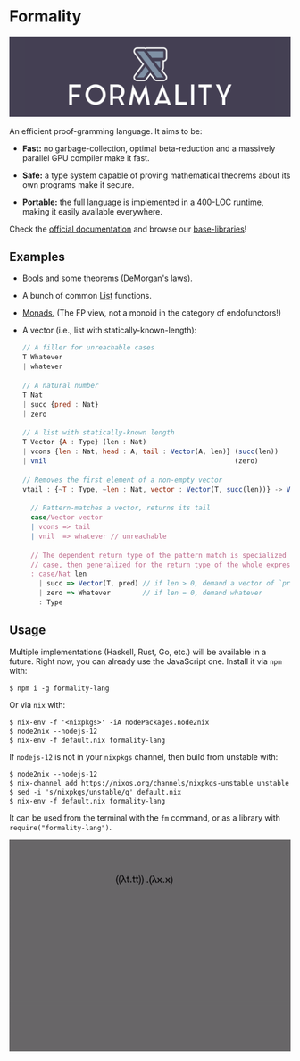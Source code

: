 # Formality

![](docs/images/formality-logo.png)

An efficient proof-gramming language. It aims to be:

- **Fast:** no garbage-collection, optimal beta-reduction and a massively parallel GPU compiler make it fast.

- **Safe:** a type system capable of proving mathematical theorems about its own programs make it secure.

- **Portable:** the full language is implemented in a 400-LOC runtime, making it easily available everywhere.

Check the [official documentation](https://docs.formality-lang.org) and browse our [base-libraries](https://github.com/moonad/Formality-Base)!

## Examples

- [Bools](https://github.com/moonad/Formality-Base/blob/master/Data.Bool.fm) and some theorems (DeMorgan's laws).

- A bunch of common [List](https://github.com/moonad/Formality-Base/blob/master/Data.List.fm) functions.

- [Monads.](https://github.com/moonad/Formality-Base/blob/master/Control.Monad.fm) (The FP view, not a monoid in the category of endofunctors!)

- A vector (i.e., list with statically-known-length):

    ```javascript
    // A filler for unreachable cases
    T Whatever
    | whatever

    // A natural number
    T Nat
    | succ {pred : Nat}
    | zero

    // A list with statically-known length
    T Vector {A : Type} (len : Nat)
    | vcons {len : Nat, head : A, tail : Vector(A, len)} (succ(len))
    | vnil                                               (zero)

    // Removes the first element of a non-empty vector
    vtail : {~T : Type, ~len : Nat, vector : Vector(T, succ(len))} -> Vector(T, len)

      // Pattern-matches a vector, returns its tail
      case/Vector vector
      | vcons => tail
      | vnil  => whatever // unreachable

      // The dependent return type of the pattern match is specialized for each
      // case, then generalized for the return type of the whole expression
      : case/Nat len
        | succ => Vector(T, pred) // if len > 0, demand a vector of `pred(len)` elems
        | zero => Whatever        // if len = 0, demand whatever
        : Type
    ```

## Usage

Multiple implementations (Haskell, Rust, Go, etc.) will be available in a future. Right now, you can already use the JavaScript one. Install it via `npm` with:

```
$ npm i -g formality-lang
```

Or via `nix` with:

```
$ nix-env -f '<nixpkgs>' -iA nodePackages.node2nix
$ node2nix --nodejs-12
$ nix-env -f default.nix formality-lang
```

If `nodejs-12` is not in your `nixpkgs` channel, then build from unstable with:

```
$ node2nix --nodejs-12
$ nix-channel add https://nixos.org/channels/nixpkgs-unstable unstable
$ sed -i 's/nixpkgs/unstable/g' default.nix
$ nix-env -f default.nix formality-lang
```

It can be used from the terminal with the `fm` command, or as a library with `require("formality-lang")`.

![Interaction-Net compilation](docs/images/inet-simulation.gif)
